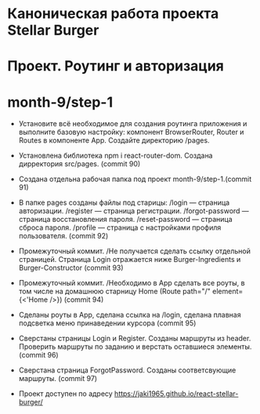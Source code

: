 # Каноническая работа проекта Stellar Burger 
# Проект. Роутинг и авторизация
# month-9/step-1
* Установите всё необходимое для создания роутинга приложения и выполните базовую настройку: компонент BrowserRouter, Router и Routes в компоненте App. Создайте директорию /pages. 
* Установлена библиотека npm i react-router-dom. Создана дирректория src/pages. (commit 90)
* Создана отдельна рабочая папка под проект month-9/step-1.(commit 91)
* В папке pages созданы файлы под старицы: 
      /login — страница авторизации.
      /register — страница регистрации.
      /forgot-password — страница восстановления пароля.
      /reset-password — страница сброса пароля.
      /profile — страница с настройками профиля пользователя.
(commit 92)
* Промежуточный коммит. /Не получается сделать ссылку отдельной страницей. Страница Login отражается ниже Burger-Ingredients и Burger-Constructor
(commit 93)
* Промежуточный коммит. /Необходимо в App сделать все роуты, в том числе на домашнюю старницу Home (Route path="/" element={<'Home />})
(commit 94)
* Сделаны роуты в App, сделана ссылка на /login, сделана плавная подсветка меню принаведении курсора (commit 95)
* Сверстаны страницы Login и Register. Созданы маршруты из header. Проверить маршруты по заданию и верстать оставшиеся элементы. (commit 96)
* Сверстана страница ForgotPassword. Созданы соответсвующие маршруты. (commit 97)











* Проект доступен по адресу  https://jaki1965.github.io/react-stellar-burger/

  